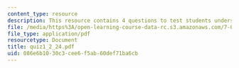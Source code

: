 ```yaml
---
content_type: resource
description: This resource contains 4 questions to test students understanding.
file: /media/https%3A/open-learning-course-data-rc.s3.amazonaws.com/7-014-introductory-biology-spring-2005/086e6b1030c3cee6f5ab60def71ba6cb_quiz1_2_24.pdf
file_type: application/pdf
resourcetype: Document
title: quiz1_2_24.pdf
uid: 086e6b10-30c3-cee6-f5ab-60def71ba6cb
---
```

